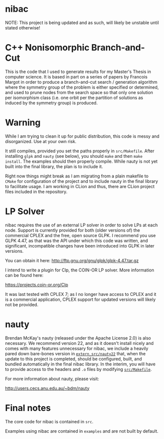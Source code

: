 # nibac

NOTE: This project is being updated and as such, will likely be unstable until stated otherwise!

# C++ Nonisomorphic Branch-and-Cut

This is the code that I used to generate results for my Master's Thesis in computer science.
It is based in part on a series of papers by Francois Margot in order to produce a branch-and-cut search / generation algorithm where the symmetry group of the problem is either specified or determined, and used to prune nodes from the search space so that only one solution per isomorphism class (i.e. one orbit per the partition of solutions as induced by the symmetry group) is produced.

# Warning

While I am trying to clean it up for public distribution, this code is messy and disorganized. Use at your own risk.

It still compiles, provided you set the paths properly in `src/Makefile`. After installing `glpk` and `nauty` (see below), you should `make` and then `make install`. The examples should then properly compile. While nauty is not yet built into the final library, the plan is to include it.

Right now things might break as I am migrating from a plain makefile to `CMake` for configuration of the project and to include nauty in the final library to facilitate usage. I am working in CLion and thus, there are CLion project files included in the repository.

# LP Solver

nibac requires the use of an external LP solver in order to solve LPs at each node. Support is currently provided for both (older versions of) the commercial CPLEX and the free, open source GLPK. I recommend you use GLPK 4.47, as that was the API under which this code was written, and significant, incompatible changes have been introduced into GLPK in later versions.

You can obtain it here:
http://ftp.gnu.org/gnu/glpk/glpk-4.47.tar.gz

I intend to write a plugin for Clp, the COIN-OR LP solver. More information can be found here:

https://projects.coin-or.org/Clp

It was last tested with CPLEX 7; as I no longer have access to CPLEX and it is a commercial application, CPLEX support for updated versions will likely not be provided.

# nauty

Brendan McKay's nauty (released under the Apache License 2.0) is also necessary. We recommend version 22, and as it doesn't install nicely and comes with many features unnecessary for nibac, we include a heavily pared down bare-bones version in [`extern_src/nauty22`](extern_src/nauty22/README.md) that, when the update to this project is completed, should be configured, built, and bundled automatically in the final nibac library. In the interim, you will have to provide access to the headers and `.o` files by modifying [`src/Makefile`](src/Makefile).

For more information about nauty, please visit:

http://users.cecs.anu.edu.au/~bdm/nauty

# Final notes

The core code for nibac is contained in `src`.

Examples using nibac are contained in `examples` and are not built by default.
